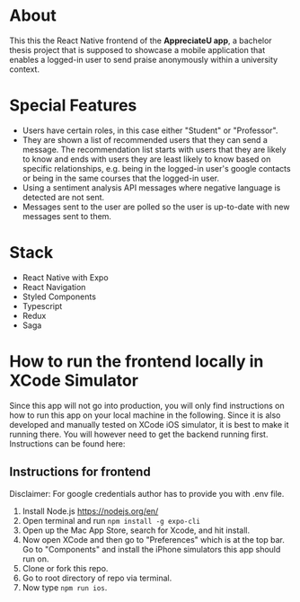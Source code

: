 # About

This this the React Native frontend of the **AppreciateU app**, a bachelor thesis project that is supposed to showcase a mobile application that enables a logged-in user to send praise anonymously within a university context.

# Special Features

- Users have certain roles, in this case either "Student" or "Professor".
- They are shown a list of recommended users that they can send a message. The recommendation list starts with users that they are likely to know and ends with users they are least likely to know based on specific relationships, e.g. being in the logged-in user's google contacts or being in the same courses that the logged-in user.
- Using a sentiment analysis API messages where negative language is detected are not sent.
- Messages sent to the user are polled so the user is up-to-date with new messages sent to them.

# Stack

- React Native with Expo
- React Navigation
- Styled Components
- Typescript
- Redux
- Saga

# How to run the frontend locally in XCode Simulator

Since this app will not go into production, you will only find instructions on how to run this app on your local machine in the following. Since it is also developed and manually tested on XCode iOS simulator, it is best to make it running there. You will however need to get the backend running first. Instructions can be found here:

## Instructions for frontend

Disclaimer: For google credentials author has to provide you with .env file.

1. Install Node.js https://nodejs.org/en/
2. Open terminal and run `npm install -g expo-cli`
3. Open up the Mac App Store, search for Xcode, and hit install.
4. Now open XCode and then go to "Preferences" which is at the top bar. Go to "Components" and install the iPhone simulators this app should run on.
5. Clone or fork this repo.
6. Go to root directory of repo via terminal.
7. Now type `npm run ios`.
